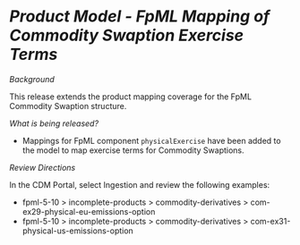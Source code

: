 # *Product Model - FpML Mapping of Commodity Swaption Exercise Terms*

_Background_

This release extends the product mapping coverage for the FpML Commodity Swaption structure.

_What is being released?_

* Mappings for FpML component `physicalExercise` have been added to the model to map exercise terms for Commodity Swaptions.

_Review Directions_

In the CDM Portal, select Ingestion and review the following examples:
- fpml-5-10 > incomplete-products > commodity-derivatives > com-ex29-physical-eu-emissions-option
- fpml-5-10 > incomplete-products > commodity-derivatives > com-ex31-physical-us-emissions-option
